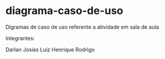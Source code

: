# diagrama-caso-de-uso
Digramas de caso de uso referente a atividade em sala de aula 

Integrantes:

Darlan
Josias
Luiz Henrique
Rodrigo
